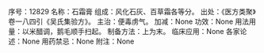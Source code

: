 序号：12829
名称：石霜膏
组成：风化石灰、百草霜各等分。
出处：《医方类聚》卷一八四引《吴氏集验方》。
主治：便毒虏气。
加减：None
功效：None
用法用量：以米醋调，鹅毛顺手扫起。
制备方法：上为末。
临床应用：None
各家论述：None
用药禁忌：None
附注：None
